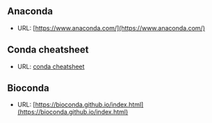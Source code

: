 ## Anaconda
- URL: [https://www.anaconda.com/](https://www.anaconda.com/)
## Conda cheatsheet
- URL: [conda cheatsheet](https://docs.conda.io/projects/conda/en/4.6.0/_downloads/52a95608c49671267e40c689e0bc00ca/conda-cheatsheet.pdf)
## Bioconda
- URL: [https://bioconda.github.io/index.html](https://bioconda.github.io/index.html)

